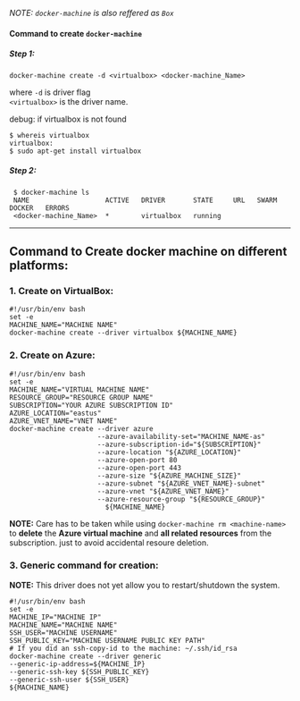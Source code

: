 *NOTE: `docker-machine` is also reffered as `Box`*

  #### Command to create `docker-machine`
  ##### Step 1:
 ```
 docker-machine create -d <virtualbox> <docker-machine_Name>
 ```
 where `-d` is driver flag </br>
 `<virtualbox>` is the driver name.</br>
 
 debug: if virtualbox is not found
 ```
 $ whereis virtualbox
 virtualbox:
 $ sudo apt-get install virtualbox
 ```

  ##### Step 2:
  ```
   $ docker-machine ls
   NAME                   ACTIVE   DRIVER       STATE     URL   SWARM   DOCKER   ERRORS
   <docker-machine_Name>  *        virtualbox   running
  ```

-----
## Command to Create docker machine on different platforms:

### 1. Create on VirtualBox: 

```
#!/usr/bin/env bash
set -e
MACHINE_NAME="MACHINE NAME"
docker-machine create --driver virtualbox ${MACHINE_NAME}
```

### 2. Create on Azure:  
```
#!/usr/bin/env bash
set -e
MACHINE_NAME="VIRTUAL MACHINE NAME"
RESOURCE_GROUP="RESOURCE GROUP NAME"
SUBSCRIPTION="YOUR AZURE SUBSCRIPTION ID"
AZURE_LOCATION="eastus"
AZURE_VNET_NAME="VNET NAME"
docker-machine create --driver azure 
                      --azure-availability-set="MACHINE_NAME-as" 
                      --azure-subscription-id="${SUBSCRIPTION}" 
                      --azure-location "${AZURE_LOCATION}" 
                      --azure-open-port 80 
                      --azure-open-port 443 
                      --azure-size "${AZURE_MACHINE_SIZE}" 
                      --azure-subnet "${AZURE_VNET_NAME}-subnet" 
                      --azure-vnet "${AZURE_VNET_NAME}" 
                      --azure-resource-group "${RESOURCE_GROUP}" 
                        ${MACHINE_NAME}
```  
**NOTE:** Care has to be taken while using `docker-machine rm <machine-name>` to **delete** the **Azure virtual machine** and **all related resources** from the subscription.
just to avoid accidental resoure deletion.  

### 3. Generic command for creation:  
**NOTE:** This driver does not yet allow you to restart/shutdown the system.  
```
#!/usr/bin/env bash
set -e
MACHINE_IP="MACHINE IP"
MACHINE_NAME="MACHINE NAME"
SSH_USER="MACHINE USERNAME"
SSH_PUBLIC_KEY="MACHINE USERNAME PUBLIC KEY PATH"
# If you did an ssh-copy-id to the machine: ~/.ssh/id_rsa
docker-machine create --driver generic 
--generic-ip-address=${MACHINE_IP} 
--generic-ssh-key ${SSH_PUBLIC_KEY}
--generic-ssh-user ${SSH_USER}
${MACHINE_NAME}
```  
  
